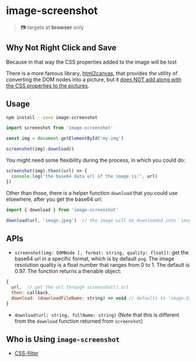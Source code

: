 # image-screenshot

> :camera: targets at **browser** only

## Why Not Right Click and Save

Because in that way the CSS properties added to the image will be lost

There is a more famous library, [html2canvas](https://github.com/niklasvh/html2canvas), that provides the utility of converting the DOM nodes into a picture, but it [does NOT add along with the CSS properties to the pictures](https://github.com/niklasvh/html2canvas/issues/1127).

## Usage

```sh
npm install --save image-screenshot
```

```js
import screenshot from 'image-screenshot'

const img = document.getElementById('my-img')

screenshot(img).download()
```

You might need some flexibility during the process, in which you could do:

```js
screenshot(img).then((url) => {
  console.log('the base64 data url of the image is:', url)
})
```

Other than those, there is a helper function `download` that you could use elsewhere, after you get the base64 url:

```js
import { download } from 'image-screenshot'

download(url, 'image.jpeg')  // the image will be downloaded into `image.jpeg` 
```

## APIs

- `screenshot(img: DOMNode [, format: string, quality: float])`: get the base64 url in a specific format, which is by default `png`. The image resolution quality is a float number that ranges from 0 to 1. The default is 0.97. The function returns a thenable object:

```js
{
  url,  // get the url through screenshot().url
  then: callback,
  download: (downloadFileName: string) => void // defaults to 'image.${format}'
}
```

- `download(url: string, fullName: string)` (Note that this is different from the `download` function returned from `screenshot`)

## Who is Using `image-screenshot`

- [CSS-filter](https://cyan33.github.io/css-filter/)
